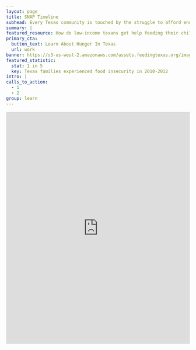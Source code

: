 ```yaml
---
layout: page
title: SNAP Timeline
subhead: Every Texas community is touched by the struggle to afford enough food.
summary: |
featured_resource: How do low-income texans get help feeding their children?
primary_cta:
  button_text: Learn About Hunger In Texas
  url: work
banner: https://s3-us-west-2.amazonaws.com/assets.feedingtexas.org/images/posts/food-insecurity.jpg
featured_statistic:
  stat: 1 in 5
  key: Texas families experienced food insecurity in 2010-2012
intro: |
calls_to_action:
  - 1
  - 2
group: learn
---
```

<iframe src="http://cdn.knightlab.com/libs/timeline/latest/embed/index.html?source=0AqYrFZOhs5HLdGo4a1dXSmdocS1ORC1DY0FWaTNYVWc&font=Bevan-PotanoSans&maptype=toner&lang=en&height=650" height="635" width="100%" frameborder="0"></iframe>
